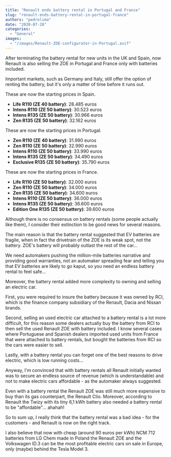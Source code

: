 ```yaml
---
title: "Renault ends battery rental in Portugal and France"
slug: "renault-ends-battery-rental-in-portugal-france"
authors: "pedrolima"
date: "2020-07-28"
categories:
  - "General"
images:
  - "/images/Renault-ZOE-configurator-in-Portugal.avif"
---
```


After terminating the battery rental for new units in the UK and Spain, now Renault is also selling the ZOE in Portugal and France only with batteries included.

Important markets, such as Germany and Italy, still offer the option of renting the battery, but it's only a matter of time before it runs out.

These are now the starting prices in Spain.

- **Life R110 (ZE 40 battery)**: 28.485 euros
- **Intens R110 (ZE 50 battery)**: 30.523 euros
- **Intens R135 (ZE 50 battery)**: 30.966 euros
- **Zen R135 (ZE 50 battery)**: 32.162 euros

These are now the starting prices in Portugal.

- **Zen R110 (ZE 40 battery)**: 31.990 euros
- **Zen R110 (ZE 50 battery)**: 32.990 euros
- **Intens R110 (ZE 50 battery)**: 33.990 euros
- **Intens R135 (ZE 50 battery)**: 34.490 euros
- **Exclusive R135 (ZE 50 battery)**: 35.790 euros

These are now the starting prices in France.

- **Life R110 (ZE 50 battery)**: 32.000 euros
- **Zen R110 (ZE 50 battery)**: 34.000 euros
- **Zen R135 (ZE 50 battery)**: 34.600 euros
- **Intens R110 (ZE 50 battery)**: 36.000 euros
- **Intens R135 (ZE 50 battery)**: 36.600 euros
- **Edition One R135 (ZE 50 battery)**: 39.600 euros

Although there is no consensus on battery rentals (some people actually like them), I consider their extinction to be good news for several reasons.

The main reason is that the battery rental suggested that EV batteries are fragile, when in fact the drivetrain of the ZOE is its weak spot, not the battery. ZOE's battery will probably outlast the rest of the car...

We need automakers pushing the million-mile batteries narrative and providing good warranties, not an automaker spreading fear and telling you that EV batteries are likely to go kaput, so you need an endless battery rental to feel safe...

Moreover, the battery rental added more complexity to owning and selling an electric car.

First, you were required to insure the battery because it was owned by RCI, which is the finance company subsidiary of the Renault, Dacia and Nissan brands.

Second, selling an used electric car attached to a battery rental is a lot more difficult, for this reason some dealers actually buy the battery from RCI to then sell the used Renault ZOE with battery included. I know several cases where Portuguese and Spanish dealers imported used units from France that were attached to battery rentals, but bought the batteries from RCI so the cars were easier to sell.

Lastly, with a battery rental you can forget one of the best reasons to drive electric, which is low running costs...

Anyway, I'm convinced that with battery rentals all Renault initially wanted was to secure an endless source of revenue (which is understandable) and not to make electric cars affordable - as the automaker always suggested.

Even with a battery rental the Renault ZOE was still much more expensive to buy than its gas counterpart, the Renault Clio. Moreover, according to Renault the Twizy with its tiny 6,1 kWh battery also needed a battery rental to be "affordable"... ahahah!

So to sum up, I really think that the battery rental was a bad idea - for the customers - and Renault is now on the right track.

I also believe that now with cheap (around 90 euros per kWh) NCM 712 batteries from LG Chem made in Poland the Renault ZOE and the Volkswagen ID.3 can be the most profitable electric cars on sale in Europe, only (maybe) behind the Tesla Model 3.
